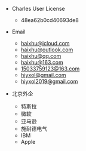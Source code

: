 - Charles User License
    - 48ea62b0cd40693de8

- Email
    - haixhu@icloud.com
    - haixhu@outlook.com
    - haixhu@qq.com
    - haixhu@163.com
    - 15033759123@163.com
    - hiyxol@gmail.com
    - hiyxol2019@gmail.com

- 北京外企
    - 特斯拉
    - 微软
    - 亚马逊
    - 施耐德电气
    - IBM
    - Apple